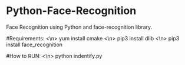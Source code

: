 # Python-Face-Recognition
Face Recognition using Python and face-recognition library.

#Requirements:
  <\n>  yum install cmake
  <\n>  pip3 install dlib
  <\n>  pip3 install face_recognition
  
 #How to RUN:
 <\n> python indentify.py


